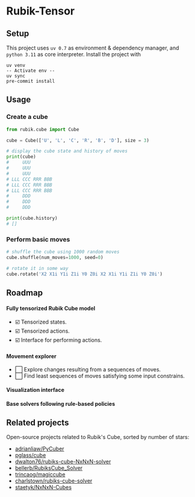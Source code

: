 # Rubik-Tensor


## Setup

This project uses `uv 0.7` as environment & dependency manager, and `python 3.11` as core interpreter. Install the project with

```shell
uv venv
-- Activate env --
uv sync
pre-commit install
```

## Usage

### Create a cube

```python
from rubik.cube import Cube

cube = Cube(['U', 'L', 'C', 'R', 'B', 'D'], size = 3)

# display the cube state and history of moves
print(cube)
#     UUU        
#     UUU
#     UUU
# LLL CCC RRR BBB
# LLL CCC RRR BBB
# LLL CCC RRR BBB
#     DDD
#     DDD
#     DDD

print(cube.history)
# []
```

### Perform basic moves

```python
# shuffle the cube using 1000 random moves
cube.shuffle(num_moves=1000, seed=0)

# rotate it in some way
cube.rotate('X2 X1i Y1i Z1i Y0 Z0i X2 X1i Y1i Z1i Y0 Z0i')
```

## Roadmap

#### Fully tensorized Rubik Cube model

- ☑️ Tensorized states.
- ☑️ Tensorized actions.
- ☑️ Interface for performing actions.

#### Movement explorer

- ⬜ Explore changes resulting from a sequences of moves.
- ⬜ Find least sequences of moves satisfying some input constrains.

#### Visualization interface

#### Base solvers following rule-based policies




## Related projects

Open-source projects related to Rubik's Cube, sorted by number of stars:
- [adrianliaw/PyCuber](https://github.com/adrianliaw/PyCuber)
- [pglass/cube](https://github.com/pglass/cube)
- [dwalton76/rubiks-cube-NxNxN-solver](https://github.com/dwalton76/rubiks-cube-NxNxN-solver)
- [bellerb/RubiksCube_Solver](https://github.com/bellerb/RubiksCube_Solver)
- [trincaog/magiccube](https://github.com/trincaog/magiccube)
- [charlstown/rubiks-cube-solver](https://github.com/charlstown/rubiks-cube-solver)
- [staetyk/NxNxN-Cubes](https://github.com/staetyk/NxNxN-Cubes)
